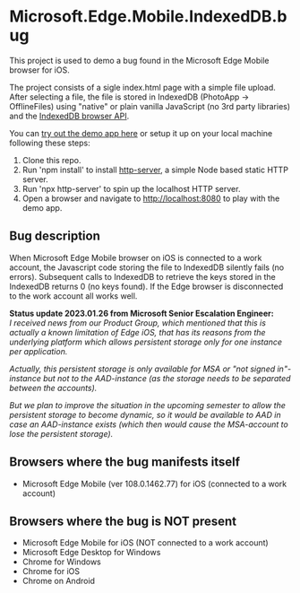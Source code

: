 # Microsoft.Edge.Mobile.IndexedDB.bug

This project is used to demo a bug found in the Microsoft Edge Mobile browser for iOS. 

The project consists of a sigle index.html page with a simple file upload. 
After selecting a file, the file is stored in IndexedDB (PhotoApp -> OfflineFiles) using "native" or plain vanilla JavaScript (no 3rd party libraries) and the <a href="https://developer.mozilla.org/en-US/docs/Web/API/IndexedDB_API" target="_blank">IndexedDB browser API</a>.

You can <a href="https://fry-edge-mobile-indexeddb-bug.s3.eu-west-1.amazonaws.com/index.html" target="_blank">try out the demo app here</a>
or setup it up on your local machine following these steps:
<ol>
    <li>Clone this repo.</li>
    <li>Run 'npm install' to install <a href="https://www.npmjs.com/package/http-server" target="_blank">http-server</a>, a simple Node based static HTTP server. </li>
    <li>Run 'npx http-server' to spin up the localhost HTTP server.</li>
    <li>Open a browser and navigate to <a href="http://localhost:8080" target="_blank">http://localhost:8080</a> to play with the demo app.</li>
</ol>

## Bug description
When Microsoft Edge Mobile browser on iOS is connected to a work account, the Javascript code storing the file to IndexedDB silently fails (no errors). Subsequent calls to IndexedDB to retrieve the keys stored in the IndexedDB returns 0 (no keys found). If the Edge browser is disconnected to the work account all works well.

<strong>Status update 2023.01.26 from Microsoft Senior Escalation Engineer:</strong><br>
<i>
I received news from our Product Group, which mentioned that this is actually a known limitation of Edge iOS, that has its reasons from the underlying platform which allows persistent storage only for one instance per application.

Actually, this persistent storage is only available for MSA or "not signed in"-instance but not to the AAD-instance (as the storage needs to be separated between the accounts). 

But we plan to improve the situation in the upcoming semester to allow the persistent storage to become dynamic, so it would be available to AAD in case an AAD-instance exists (which then would cause the MSA-account to lose the persistent storage).
</i>


## Browsers where the bug manifests itself
<ul>
    <li>Microsoft Edge Mobile (ver 108.0.1462.77) for iOS (connected to a work account)</li>
</ul>

## Browsers where the bug is NOT present
<ul>
    <li>Microsoft Edge Mobile for iOS (NOT connected to a work account)
    <li>Microsoft Edge Desktop for Windows</li>
    <li>Chrome for Windows</li>
    <li>Chrome for iOS</li>
    <li>Chrome on Android</li>
</ul>

